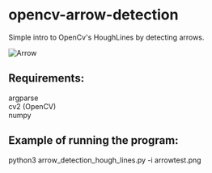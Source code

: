 # opencv-arrow-detection
Simple intro to OpenCv's HoughLines by detecting arrows.

![Arrow](arrowtest.jpg?raw=true "")

<h2>Requirements:</h2>
<p>
argparse<br>
cv2 (OpenCV)<br>
numpy
</p>
<h2>
Example of running the program:
</h2>
python3 arrow_detection_hough_lines.py -i arrowtest.png
